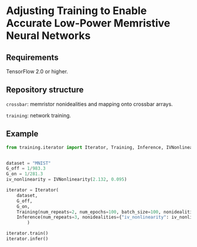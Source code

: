# Adjusting Training to Enable Accurate Low-Power Memristive Neural Networks

## Requirements

TensorFlow 2.0 or higher.

## Repository structure

`crossbar`: memristor nonidealities and mapping onto crossbar arrays.

`training`: network training.

## Example

```python
from training.iterator import Iterator, Training, Inference, IVNonlinearity


dataset = "MNIST"
G_off = 1/983.3
G_on = 1/281.3
iv_nonlinearity = IVNonlinearity(2.132, 0.095)

iterator = Iterator(
    dataset,
    G_off,
    G_on,
    Training(num_repeats=2, num_epochs=100, batch_size=100, nonidealities={"iv_nonlinearity": iv_nonlinearity}),
    Inference(num_repeats=3, nonidealities={"iv_nonlinearity": iv_nonlinearity}),
        )

iterator.train()
iterator.infer()
```
